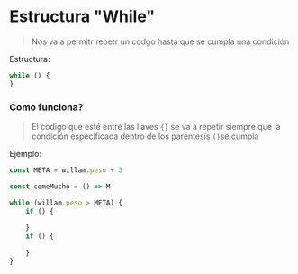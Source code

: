 # Estructura "While"

> Nos va a permitr repetr un codgo hasta que se cumpla una condición 

Estructura:
```js
while () {
}
```

### Como funciona?
> El codigo que esté entre las llaves ```{}``` se va a repetir siempre que la condición especificada dentro de los parentesís ```()```se cumpla

Ejemplo:
```js
const META = willam.peso + 3

const comeMucho = () => M

while (willam.peso > META) {
	if () {
	
	}
	if () {
	
	}
}
```